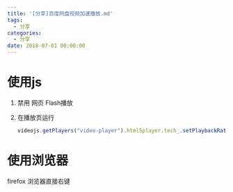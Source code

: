 ```yaml
---
title: '[分享]百度网盘视频加速播放.md'
tags:
  - 分享
categories:
  - 分享
date: 2018-07-01 00:00:00
---
```




# 使用js

1. 禁用 网页 Flash播放

2. 在播放页运行

   ```js
   videojs.getPlayers("video-player").html5player.tech_.setPlaybackRate(2)
   ```

   

# 使用浏览器



firefox 浏览器直接右键